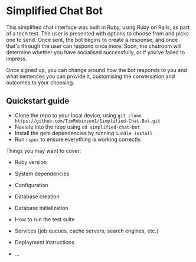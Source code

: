 Simplified Chat Bot
==============

This simplified chat interface was built in Ruby, using Ruby on Rails, as part of a tech test.
The user is presented with options to choose from and picks one to send. Once sent,
the bot begins to create a response, and once that's through the user can respond once more.
Soon, the chatroom will determine whether you have socialised successfully, or if you've
failed to impress.

Once signed up, you can change around how the bot responds to you and what sentences
you can provide it, customising the conversation and outcomes to your choosing.

Quickstart guide
---------------
* Clone the repo to your local device, using ```git clone https://github.com/TimRobinson1/Simplified-Chat-Bot.git```
* Naviate into the repo using ```cd simplified-chat-bot```
* Install the gem dependencies by running ```bundle install```
* Run ```rspec``` to ensure everything is working correctly.

Things you may want to cover:

* Ruby version

* System dependencies

* Configuration

* Database creation

* Database initialization

* How to run the test suite

* Services (job queues, cache servers, search engines, etc.)

* Deployment instructions

* ...
